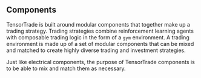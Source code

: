 ## Components

TensorTrade is built around modular components that together make up a trading strategy. Trading strategies combine reinforcement learning agents with composable trading logic in the form of a `gym` environment. A trading environment is made up of a set of modular components that can be mixed and matched to create highly diverse trading and investment strategies.

Just like electrical components, the purpose of TensorTrade components is to be able to mix and match them as necessary.
